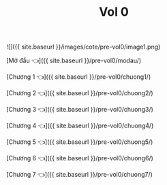 ﻿---
layout: post
title: Vol 0
---

![]({{ site.baseurl }}/images/cote/pre-vol0/image1.png)

[Mở đầu 👈]({{ site.baseurl }}/pre-vol0/modau/)

[Chương 1 👈]({{ site.baseurl }}/pre-vol0/chuong1/)

[Chương 2 👈]({{ site.baseurl }}/pre-vol0/chuong2/)

[Chương 3 👈]({{ site.baseurl }}/pre-vol0/chuong3/)

[Chương 4 👈]({{ site.baseurl }}/pre-vol0/chuong4/)

[Chương 5 👈]({{ site.baseurl }}/pre-vol0/chuong5/)

[Chương 6 👈]({{ site.baseurl }}/pre-vol0/chuong6/)

[Chương 7 👈]({{ site.baseurl }}/pre-vol0/chuong7/)
